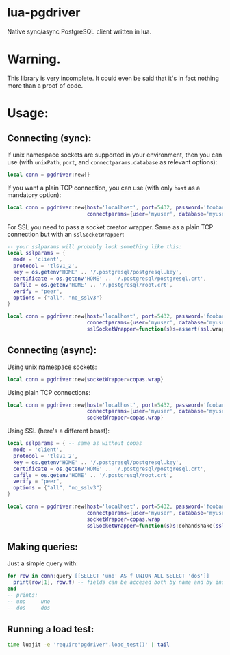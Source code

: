 # lua-pgdriver
Native sync/async PostgreSQL client written in lua.

# Warning.
This library is very incomplete.  It could even be said that it's in fact nothing more than a proof of code.

# Usage:
## Connecting (sync):

If unix namespace sockets are supported in your environment, then you can use (with `unixPath`, `port`, and `connectparams.database` as relevant options):
```lua
local conn = pgdriver:new{}
```

If you want a plain TCP connection, you can use (with only `host` as a mandatory option):
```lua
local conn = pgdriver:new{host='localhost', port=5432, password='foobar',
                          connectparams={user='myuser', database='myuser'}}
```

For SSL you need to pass a socket creator wrapper.  Same as a plain TCP connection but with an `sslSocketWrapper`:
```lua
-- your sslparams will probably look something like this:
local sslparams = {
  mode = 'client',
  protocol = 'tlsv1_2',
  key = os.getenv'HOME' .. '/.postgresql/postgresql.key',
  certificate = os.getenv'HOME' .. '/.postgresql/postgresql.crt',
  cafile = os.getenv'HOME' .. '/.postgresql/root.crt',
  verify = "peer",
  options = {"all", "no_sslv3"}
}

local conn = pgdriver:new{host='localhost', port=5432, password='foobar',
                          connectparams={user='myuser', database='myuser'},
                          sslSocketWrapper=function(s)s=assert(ssl.wrap(s,sslparams));s:dohandshake()return s end}
```
## Connecting (async):

Using unix namespace sockets:
```lua
local conn = pgdriver:new{socketWrapper=copas.wrap}
```

Using plain TCP connections:
```lua
local conn = pgdriver:new{host='localhost', port=5432, password='foobar',
                          connectparams={user='myuser', database='myuser'},
                          socketWrapper=copas.wrap}
```
Using SSL (here's a different beast):
```lua
local sslparams = { -- same as without copas
  mode = 'client',
  protocol = 'tlsv1_2',
  key = os.getenv'HOME' .. '/.postgresql/postgresql.key',
  certificate = os.getenv'HOME' .. '/.postgresql/postgresql.crt',
  cafile = os.getenv'HOME' .. '/.postgresql/root.crt',
  verify = "peer",
  options = {"all", "no_sslv3"}
}

local conn = pgdriver:new{host='localhost', port=5432, password='foobar',
                          connectparams={user='myuser', database='myuser'},
                          socketWrapper=copas.wrap
                          sslSocketWrapper=function(s)s:dohandshake(sslparams)return s end}
```

## Making queries:

Just a simple query with:
```lua
for row in conn:query [[SELECT 'uno' AS f UNION ALL SELECT 'dos']]
  print(row[1], row.f) -- fields can be accesed both by name and by index
end
-- prints:
-- uno     uno
-- dos     dos
```

## Running a load test:
```bash
time luajit -e 'require"pgdriver".load_test()' | tail
```
